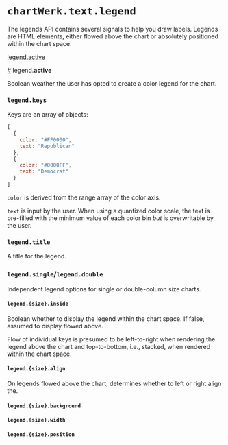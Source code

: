 # `chartWerk.text.legend`

The legends API contains several signals to help you draw labels. Legends are HTML elements, either flowed above the chart or absolutely positioned within the chart space.

[legend.active](#legend.active)

<a name="legend.active" href="#legend.active">#</a> legend.<b>active</b>

Boolean weather the user has opted to create a color legend for the chart.

### `legend.keys`

Keys are an array of objects:

```js
[
  {
    color: "#FF0000",
    text: "Republican"
  },
  {
    color: "#0000FF",
    text: "Democrat"
  }
]
```

`color` is derived from the range array of the color axis.

`text` is input by the user. When using a quantized color scale, the text is pre-filled with the minimum value of each color bin _but_ is overwritable by the user.

### `legend.title`

A title for the legend.

### `legend.single`/`legend.double`

Independent legend options for single or double-column size charts.

#### `legend.{size}.inside`

Boolean whether to display the legend within the chart space. If false, assumed to display flowed above.

Flow of individual keys is presumed to be left-to-right when rendering the legend above the chart and top-to-bottom, i.e., stacked, when rendered within the chart space.

#### `legend.{size}.align`

On legends flowed above the chart, determines whether to left or right align the.

#### `legend.{size}.background`

#### `legend.{size}.width`

#### `legend.{size}.position`
